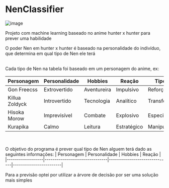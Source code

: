 # NenClassifier
![image](https://github.com/user-attachments/assets/0f640f34-b210-4f55-a617-d3b76fcf1414)


Projeto com machine learning baseado no anime hunter x hunter para prever uma habilidade

O poder Nen em hunter x hunter é baseado na personalidade do indivíduo, que determina em qual tipo de Nen ele terá


<br>
Cada tipo de Nen na tabela foi baseado em um personagem do anime, ex:

| Personagem      | Personalidade                 | Hobbies                      | Reação                 | Tipo Nen         |
|------------------|-------------------------------|------------------------------|------------------------|------------------|
| Gon Freecss      | Extrovertido | Aventureira  | Impulsivo  |   Reforço       |
| Killua Zoldyck   | Introvertido  | Tecnologia            |  Analítico  | Transformação   |
| Hisoka Morow     | Imprevisível  | Combate |  Explosivo   | Especialização  |
| Kurapika         | Calmo   | Leitura      |   Estratégico    |  Manipulação    |

<br>

O objetivo do programa é prever qual tipo de Nen alguem terá dado as seguintes informações: 
| Personagem      | Personalidade                 | Hobbies                      | Reação                 | 
|------------------|-------------------------------|------------------------------|------------------------|

Para a previsão optei por utilizar a árvore de decisão por ser uma solução mais simples
